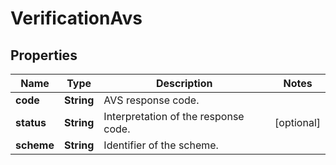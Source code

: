 
# VerificationAvs

## Properties
Name | Type | Description | Notes
------------ | ------------- | ------------- | -------------
**code** | **String** | AVS response code. | 
**status** | **String** | Interpretation of the response code. |  [optional]
**scheme** | **String** | Identifier of the scheme. | 



